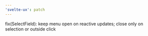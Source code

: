 ```yaml
---
'svelte-ux': patch
---
```


fix(SelectField): keep menu open on reactive updates; close only on selection or outside click
